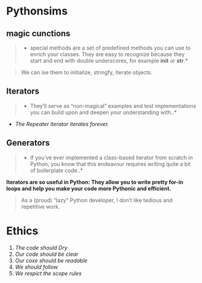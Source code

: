 # Pythonsims

## magic cunctions

> * special methods are a set of predefined methods you can use to enrich your classes. They are easy to recognize because they start and end with double underscores, for example __init__ or __str__.*

> We can ise them to initialize, stringfy, iterate objects.



## Iterators

> * They’ll serve as “non-magical” examples and test implementations you can build upon and deepen your understanding with..*

* *The Repeater iterator iterates forever.*


## Generators

> * If you’ve ever implemented a class-based iterator from scratch in Python, you know that this endeavour requires writing quite a bit of boilerplate code..*

**Iterators are so useful in Python: They allow you to write pretty for-in loops and help you make your code more Pythonic and efficient.**

> As a (proud) “lazy” Python developer, I don’t like tedious and repetitive work.


# Ethics 

1. *The code should Dry*
2. *Our code should be clear*
3. *Our coxe should be readable*
4. *We should follow*
5. *We respict the scope rules*
